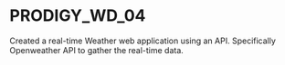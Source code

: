 # PRODIGY_WD_04
Created a real-time Weather web application using an API. Specifically Openweather API to gather the real-time data.
